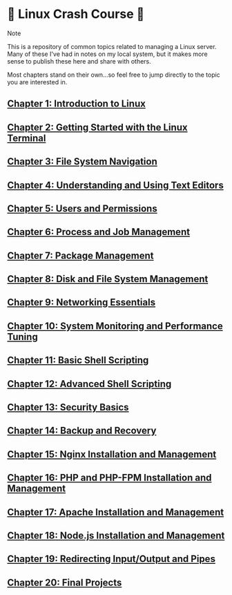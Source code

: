 # 🚀 Linux Crash Course 🚀

> [!NOTE]
> This is a repository of common topics related to managing a Linux server. Many of these I've had in notes on my local system, but it makes more sense to publish these here and share with others.
> 
> Most chapters stand on their own...so feel free to jump directly to the topic you are interested in.

## <a href="01_intro_to_linux.md">Chapter 1: Introduction to Linux</a>

## <a href="02_getting_started_with_the_linux_terminal.md">Chapter 2: Getting Started with the Linux Terminal</a>

## <a href="03_file_system_navigation.md">Chapter 3: File System Navigation</a>

## <a href="04_understanding_and_using_text_editors.md">Chapter 4: Understanding and Using Text Editors</a>

## <a href="05_users_and_permissions.md">Chapter 5: Users and Permissions</a>

## <a href="06_process_and_job_management.md">Chapter 6: Process and Job Management</a>

## <a href="07_package_management.md">Chapter 7: Package Management</a>

## <a href="08_disk_and_file_system_management.md">Chapter 8: Disk and File System Management</a>

## <a href="09_networking_essentials.md">Chapter 9: Networking Essentials</a>

## <a href="10_system_monitoring_and_performance_tuning.md">Chapter 10: System Monitoring and Performance Tuning</a>

## <a href="11_basic_shell_scripting.md">Chapter 11: Basic Shell Scripting</a>

## <a href="12_advanced_shell_scripting.md">Chapter 12: Advanced Shell Scripting</a>

## <a href="13_security_basics.md">Chapter 13: Security Basics</a>

## <a href="14_backup_and_recovery.md">Chapter 14: Backup and Recovery</a>

## <a href="15_nginx_installation_and_management.md">Chapter 15: Nginx Installation and Management</a>

## <a href="16_php_and_phpfpm_installation_and_management.md">Chapter 16: PHP and PHP-FPM Installation and Management</a>

## <a href="apache_installation_and_management.md">Chapter 17: Apache Installation and Management</a>

## <a href="18_nodejs_installation_and_management.md">Chapter 18: Node.js Installation and Management</a>

## <a href="19_redirecting_input_output_and_pipes.md">Chapter 19: Redirecting Input/Output and Pipes</a>

## <a href="20_final_projects.md">Chapter 20: Final Projects</a>
